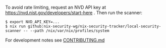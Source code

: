 To avoid rate limiting, request an NVD API key at https://nvd.nist.gov/developers/start-here . Then run the scanner:

```
$ export NVD_API_KEY=...
$ nix run github:nix-security-wg/nix-security-tracker/local-security-scanner -- --path /nix/var/nix/profiles/system
```

For development notes see [CONTRIBUTING.md](./CONTRIBUTING.md)

